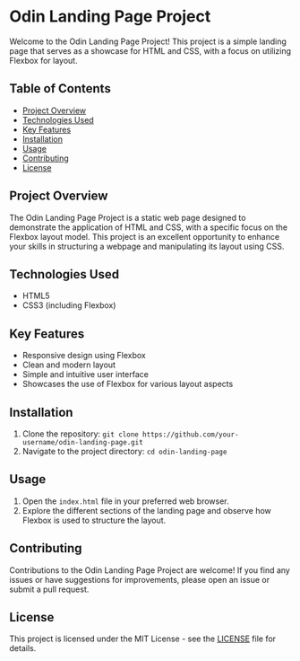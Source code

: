 # Odin Landing Page Project

Welcome to the Odin Landing Page Project! This project is a simple landing page that serves as a showcase for HTML and CSS, with a focus on utilizing Flexbox for layout.

## Table of Contents

- [Project Overview](#project-overview)
- [Technologies Used](#technologies-used)
- [Key Features](#key-features)
- [Installation](#installation)
- [Usage](#usage)
- [Contributing](#contributing)
- [License](#license)

## Project Overview

The Odin Landing Page Project is a static web page designed to demonstrate the application of HTML and CSS, with a specific focus on the Flexbox layout model. This project is an excellent opportunity to enhance your skills in structuring a webpage and manipulating its layout using CSS.

## Technologies Used

- HTML5
- CSS3 (including Flexbox)

## Key Features

- Responsive design using Flexbox
- Clean and modern layout
- Simple and intuitive user interface
- Showcases the use of Flexbox for various layout aspects

## Installation

1. Clone the repository: `git clone https://github.com/your-username/odin-landing-page.git`
2. Navigate to the project directory: `cd odin-landing-page`

## Usage

1. Open the `index.html` file in your preferred web browser.
2. Explore the different sections of the landing page and observe how Flexbox is used to structure the layout.

## Contributing

Contributions to the Odin Landing Page Project are welcome! If you find any issues or have suggestions for improvements, please open an issue or submit a pull request.

## License

This project is licensed under the MIT License - see the [LICENSE](LICENSE) file for details.
